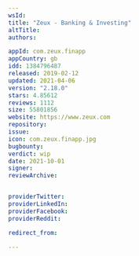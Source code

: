 ```yaml
---
wsId: 
title: "Zeux - Banking & Investing"
altTitle: 
authors:

appId: com.zeux.finapp
appCountry: gb
idd: 1384796487
released: 2019-02-12
updated: 2021-04-06
version: "2.18.0"
stars: 4.85612
reviews: 1112
size: 55801856
website: https://www.zeux.com
repository: 
issue: 
icon: com.zeux.finapp.jpg
bugbounty: 
verdict: wip
date: 2021-10-01
signer: 
reviewArchive:


providerTwitter: 
providerLinkedIn: 
providerFacebook: 
providerReddit: 

redirect_from:

---
```


